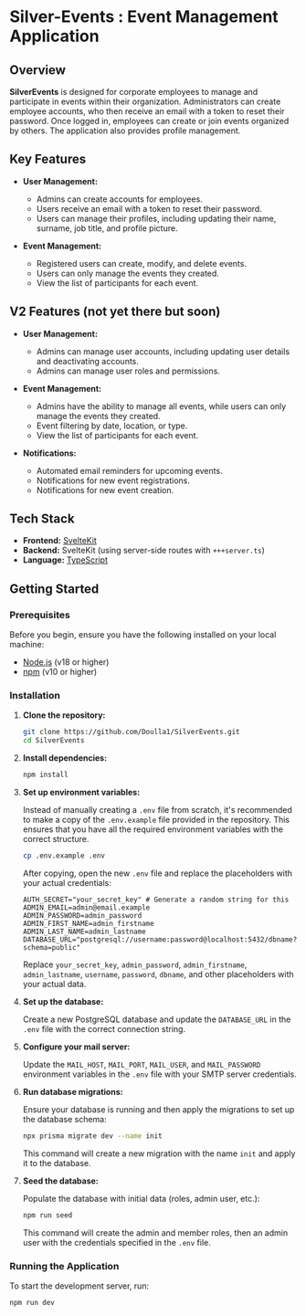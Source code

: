 # Silver-Events : Event Management Application

## Overview

**SilverEvents** is designed for corporate employees to manage and participate in events within their organization. Administrators can create employee accounts, who then receive an email with a token to reset their password. Once logged in, employees can create or join events organized by others. The application also provides profile management.

## Key Features

- **User Management:**
    - Admins can create accounts for employees.
    - Users receive an email with a token to reset their password.
    - Users can manage their profiles, including updating their name, surname, job title, and profile picture.

- **Event Management:**
    - Registered users can create, modify, and delete events.
    - Users can only manage the events they created.
    - View the list of participants for each event.
  
## V2 Features (not yet there but soon)

- **User Management:**
    - Admins can manage user accounts, including updating user details and deactivating accounts.
    - Admins can manage user roles and permissions.
- **Event Management:**
    - Admins have the ability to manage all events, while users can only manage the events they created.
    - Event filtering by date, location, or type.
    - View the list of participants for each event.

- **Notifications:**
    - Automated email reminders for upcoming events.
    - Notifications for new event registrations.
    - Notifications for new event creation.

## Tech Stack

- **Frontend:** [SvelteKit](https://kit.svelte.dev/)
- **Backend:** SvelteKit (using server-side routes with `+++server.ts`)
- **Language:** [TypeScript](https://www.typescriptlang.org/)

## Getting Started

### Prerequisites

Before you begin, ensure you have the following installed on your local machine:

- [Node.js](https://nodejs.org/) (v18 or higher)
- [npm](https://www.npmjs.com/) (v10 or higher)

### Installation

1. **Clone the repository:**

    ```bash
    git clone https://github.com/Doulla1/SilverEvents.git
    cd SilverEvents
    ```

2. **Install dependencies:**

    ```bash
    npm install
    ```

3. **Set up environment variables:**

    Instead of manually creating a `.env` file from scratch, it's recommended to make a copy of the `.env.example` file provided in the repository. This ensures that you have all the required environment variables with the correct structure.

    ```bash
    cp .env.example .env
    ```

    After copying, open the new `.env` file and replace the placeholders with your actual credentials:

    ```env
    AUTH_SECRET="your_secret_key" # Generate a random string for this
    ADMIN_EMAIL=admin@email.example
    ADMIN_PASSWORD=admin_password
    ADMIN_FIRST_NAME=admin_firstname
    ADMIN_LAST_NAME=admin_lastname
    DATABASE_URL="postgresql://username:password@localhost:5432/dbname?schema=public" 
    ```

    Replace `your_secret_key`, `admin_password`, `admin_firstname`, `admin_lastname`, `username`, `password`, `dbname`, and other placeholders with your actual data.

4. **Set up the database:**

   Create a new PostgreSQL database and update the `DATABASE_URL` in the `.env` file with the correct connection string.

5. **Configure your mail server:**

   Update the `MAIL_HOST`, `MAIL_PORT`, `MAIL_USER`, and `MAIL_PASSWORD` environment variables in the `.env` file with your SMTP server credentials.

6. **Run database migrations:**

   Ensure your database is running and then apply the migrations to set up the database schema:

    ```bash
    npx prisma migrate dev --name init
    ```

    This command will create a new migration with the name `init` and apply it to the database.

7. **Seed the database:**

   Populate the database with initial data (roles, admin user, etc.):

    ```bash
    npm run seed
    ```

    This command will create the admin and member roles, then an admin user with the credentials specified in the `.env` file.

### Running the Application

To start the development server, run:

```bash
npm run dev
